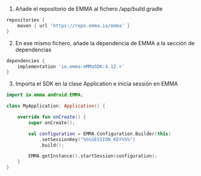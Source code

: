 1. Añade el repositorio de EMMA al fichero /app/build.gradle

```groovy
repositories {
    maven { url 'https://repo.emma.io/emma' }
}
   ```

2. En ese mismo fichero, añade la dependencia de EMMA a la sección de dependencias

```groovy
dependencies {
    implementation 'io.emma:eMMaSDK:4.12.+'
}
```

3. Importa el SDK en la clase Application e inicia sessión en EMMA

```kotlin
import io.emma.android.EMMA;

class MyApplication: Application() {

    override fun onCreate() {
        super.onCreate();

        val configuration = EMMA.Configuration.Builder(this)
            .setSessionKey("%%%SESSION_KEY%%%")
            .build();

        EMMA.getInstance().startSession(configuration);
    }
}
```
